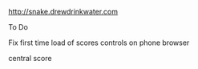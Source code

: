 http://snake.drewdrinkwater.com

To Do

Fix first time load of scores
controls on phone browser

central score
